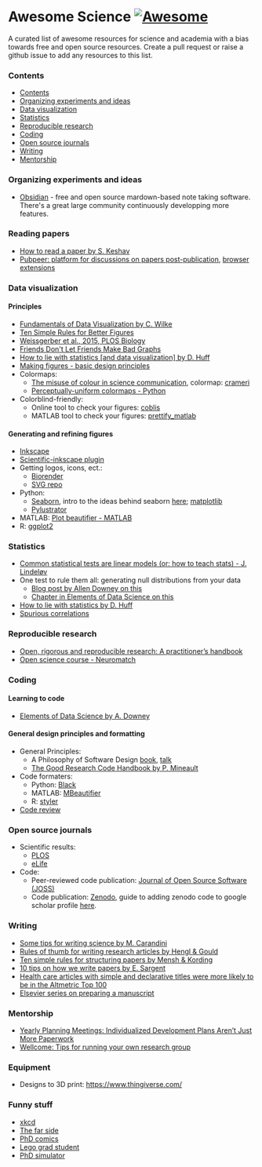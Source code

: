 # Awesome Science  [![Awesome](https://cdn.rawgit.com/sindresorhus/awesome/d7305f38d29fed78fa85652e3a63e154dd8e8829/media/badge.svg)](https://github.com/sindresorhus/awesome)

A curated list of awesome resources for science and academia with a bias towards free and open source resources. Create a pull request or raise a github issue to add any resources to this list. 

### Contents

<!-- START_TOC -->

* [Contents](#contents)
* [Organizing experiments and ideas](#organizing-experiments-and-ideas)
* [Data visualization](#data-visualization)
* [Statistics](#statistics)
* [Reproducible research](#reproducible-research)
* [Coding](#coding)
* [Open source journals](#open-source-journals)
* [Writing](#writing)
* [Mentorship](#mentorship)
<!-- END_TOC -->

### Organizing experiments and ideas

- [Obsidian](https://obsidian.md/) - free and open source mardown-based note taking software. There's a great large community continuously developping more features. 

### Reading papers 

- [How to read a paper by S. Keshav](HowtoReadPaper.pdf)
- [Pubpeer: platform  for discussions on papers post-publication](https://pubpeer.com/), [browser extensions](https://www.pubpeer.com/static/extensions)

### Data visualization
#### Principles 
- [Fundamentals of Data Visualization by C. Wilke](https://clauswilke.com/dataviz)
- [Ten Simple Rules for Better Figures](https://journals.plos.org/ploscompbiol/article?id=10.1371/journal.pcbi.1003833)
- [Weissgerber et al., 2015, PLOS Biology](https://journals.plos.org/plosbiology/article?id=10.1371/journal.pbio.1002128)
- [Friends Don't Let Friends Make Bad Graphs](https://github.com/cxli233/FriendsDontLetFriends)
- [How to lie with statistics [and data visualization] by D. Huff](https://archive.org/details/HowToLieWithStatistics_201608)
- [Making figures - basic design principles](https://www.nature.com/articles/d41586-024-03477-0)
- Colormaps:
  - [The misuse of colour in science communication](https://www.nature.com/articles/s41467-020-19160-7), colormap: [crameri](https://www.fabiocrameri.ch/colourmaps/)
  - [Perceptually-uniform colormaps - Python](https://github.com/holoviz/colorcet)
- Colorblind-friendly:
  - Online tool to check your figures: [coblis](https://www.color-blindness.com/coblis-color-blindness-simulator/)
  - MATLAB tool to check your figures: [prettify_matlab](https://github.com/Julie-Fabre/prettify_matlab)

 #### Generating and refining figures
 - [Inkscape](https://inkscape.org/)
- [Scientific-inkscape plugin](https://github.com/burghoff/Scientific-Inkscape)
- Getting logos, icons, ect.:
   - [Biorender](https://www.biorender.com/)
   - [SVG repo](https://www.svgrepo.com/)
- Python:
  - [Seaborn](https://seaborn.pydata.org/), intro to the ideas behind seaborn [here](https://seaborn.pydata.org/tutorial/introduction.html); [matplotlib](https://matplotlib.org/)
  - [Pylustrator](https://github.com/rgerum/pylustrator)
- MATLAB: [Plot beautifier - MATLAB](https://github.com/Julie-Fabre/prettify_matlab)
- R: [ggplot2](https://ggplot2.tidyverse.org/)
 
### Statistics
- [Common statistical tests are linear models (or: how to teach stats) - J. Lindeløv](https://lindeloev.github.io/tests-as-linear/)
- One test to rule them all: generating null distributions from your data
  - [Blog post by Allen Downey on this](https://allendowney.blogspot.com/2011/05/there-is-only-one-test.html)
  - [Chapter in Elements of Data Science on this](https://allendowney.github.io/ElementsOfDataScience/13_hypothesis.html#the-hypothesis-testing-framework)
- [How to lie with statistics by D. Huff](https://archive.org/details/HowToLieWithStatistics_201608)
- [Spurious correlations](https://www.tylervigen.com/spurious-correlations)
  
### Reproducible research 

- [Open, rigorous and reproducible research: A practitioner’s handbook](https://stanforddatascience.github.io/best-practices/index.html)
- [Open science course - Neuromatch](https://openscience.neuromatch.io/)
  
### Coding 
#### Learning to code
- [Elements of Data Science by A. Downey](https://allendowney.github.io/ElementsOfDataScience/)

#### General design principles and formatting

- General Principles:
  - A Philosophy of Software Design [book](https://milkov.tech/assets/psd.pdf), [talk](https://www.youtube.com/watch?v=bmSAYlu0NcY&ab_channel=TalksatGoogle)
  - [The Good Research Code Handbook by P. Mineault](https://goodresearch.dev/)
- Code formaters: 
  - Python: [Black](https://github.com/psf/black)
  - MATLAB: [MBeautifier](https://github.com/davidvarga/MBeautifier)
  - R: [styler](https://styler.r-lib.org/)
- [Code review](https://journals.plos.org/ploscompbiol/article?id=10.1371/journal.pcbi.1012375)
  
### Open source journals

- Scientific results:
  - [PLOS](https://plos.org/)
  - [eLife](https://elifesciences.org/)
- Code:
  - Peer-reviewed code publication: [Journal of Open Source Software (JOSS)](https://joss.theoj.org/)
  - Code publication: [Zenodo](https://zenodo.org/), guide to adding zenodo code to google scholar profile [here](addingZenodoToGoogleScholar.md). 


### Writing

- [Some tips for writing science by M. Carandini](https://www.eneuro.org/content/9/6/ENEURO.0497-22.2022.abstract)
- [Rules of thumb for writing research articles by Hengl & Gould](https://webapps.itc.utwente.nl/librarywww/papers/hengl_rules.pdf)
- [Ten simple rules for structuring papers by Mensh & Kording](https://journals.plos.org/ploscompbiol/article?id=10.1371/journal.pcbi.1005619)
- [10 tips on how we write papers by E. Sargent](https://www.sciencedirect.com/science/article/pii/S2590238522005434)
- [Health care articles with simple and declarative titles were more likely to be in the Altmetric Top 100](https://www.sciencedirect.com/science/article/pii/S0895435616308538?via%3Dihub)
- [Elsevier series on preparing a manuscript](https://www.elsevier.com/connect/11-steps-to-structuring-a-science-paper-editors-will-take-seriously)

### Mentorship
- [Yearly Planning Meetings: Individualized Development Plans Aren’t Just More Paperwork](https://www.cell.com/molecular-cell/fulltext/S1097-2765(15)00307-X)
- [Wellcome: Tips for running your own research group](https://wellcome.org/sites/default/files/research-careers-tips-running-research-group-2018-05-17.pdf)

### Equipment
- Designs to 3D print: https://www.thingiverse.com/ 
  
### Funny stuff 
- [xkcd](https://xkcd.com/)
- [The far side](https://www.thefarside.com/)
- [PhD comics](https://phdcomics.com/comics/most_popular.php)
- [Lego grad student](https://brickademics.com/gallery)
- [PhD simulator](https://research.wmz.ninja/projects/phd/index.html)
